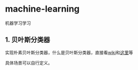 # machine-learning
机器学习学习
## 1. 贝叶斯分类器
实现朴素贝叶斯分类器，什么是贝叶斯分类器，直接看[wiki](https://zh.wikipedia.org/wiki/朴素贝叶斯分类器)和[这里](http://mindhacks.cn/2008/09/21/the-magical-bayesian-method/)等

具体场景可以自行定义。
